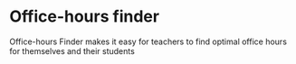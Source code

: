 # Office-hours finder

Office-hours Finder makes it easy for teachers to find optimal office hours for themselves and their students
